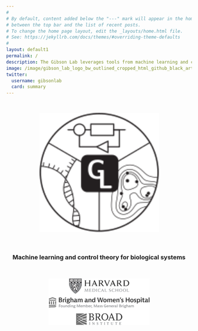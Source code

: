 ```yaml
---
#
# By default, content added below the "---" mark will appear in the home page
# between the top bar and the list of recent posts.
# To change the home page layout, edit the _layouts/home.html file.
# See: https://jekyllrb.com/docs/themes/#overriding-theme-defaults
#
layout: default1
permalink: /
description: The Gibson Lab leverages tools from machine learning and control theory to study biological systems. PI - Travis Gibson.
image: /image/gibson_lab_logo_bw_outlined_cropped_html_github_black_artboard_1200_628-01.png
twitter:
  username: gibsonlab
  card: summary
---
```


<meta name="twitter:card" content="summary" />
<meta name="twitter:site" content="@GibsonLab" />
<meta name="twitter:title" content="Gibson Lab" />
<meta name="twitter:description" content="Homepage" />
<meta name="twitter:image" content="https://gibsonlab.io/image/twitter_gibsonlab-01.png"/>


<div style="align:center;padding-top:32px;text-align:center">
<a href="https://gibsonlab.io"><img  src="/image/gibson_lab_logo_bw_outlined_cropped_html.svg" alt="Gibson Lab Logo" width=325pt style="padding-bottom:32px"></a>
<p>
<h3> Machine learning and control theory for biological systems</h3>
</p>
<img  src="/image/hbbbw_v1.svg" alt="harvard medical school, broad, and bwh logos" usemap="#workmap" width=275pt style="padding-top:32px">

<map name="workmap">
  <area shape="rect" coords="55,0,220,41.5" alt="harvard medical school" href="https://hms.harvard.edu">
  <area shape="rect" coords="0,50,275,80" alt="brigham and women's hospital" href="https://www.brighamandwomens.org">
  <area shape="rect" coords="72,94,200,127" alt="broad institute" href="https://www.broadinstitute.org">

</map>



</div>

<!--
<a href="https://hms.harvard.edu/"><img  src="/image/hmslogo.svg" alt="HMS Logo" height=35pt style="padding:5px"></a> &nbsp;
<a href="https://www.brighamandwomens.org/research"><img  src="/image/bwh-logo.svg" alt="BWH Logo" height=35pt style="padding:5px"></a>
<a href="https://www.broadinstitute.org/"><img  src="/image/broad.svg" alt="Broad Logo" height=35pt style="padding:5px"></a>

&nbsp;
<a href="https://www.broadinstitute.org/"><img  src="/image/broad.svg" alt="Broad Logo" height=35pt style="padding:5px"></a>

#<h3> statistical machine learning  </h3>
#<h3> experimental biology </h3>
-->

<!--
</div>

<div markdown="1" style="padding-left: 5%; padding-right: 5%">
<div markdown="1" style="background: #fbfbfb; padding: 10px; border-radius:5px; border: 1px solid #ebebeb">

**News** (updated 2023.01)
- We are [hiring!](/positions/)
- Pre-print ["Strain Tracking with Uncertainty Quantification"](https://doi.org/10.1101/2023.01.25.525531)
- Two new Postdocs have joined the Lab. [Welcome Dan and Utkarsh](/people/).
- Podcast interview of Travis on [The Microbe Moment](https://www.microbigals.com/the-microbe-moment-science-podcast/episode/1d3260ca/the-microbe-moment-of-dr-travis-gibson-gut-microbiome-machine-learning-and-experimental-design)
- Interview of Travis [People in Control - IEEE Control Systems Magazine](https://gibsonlab.io/files/Travis_E._Gibson_People_in_Control.pdf)
- Pre-print ["Intrinsic instability of the dysbiotic microbiome revealed through dynamical systems inference at scale"](https://doi.org/10.1101/2021.12.14.469105)
- NIH R35 grant: ["Machine learning and control principles for Computational Biology"](https://gibsonlab.io/r35/)
- NIH R21 grant: ["Tracking the microbiome: purpose-built machine learning tools for tracking microbial strains over time"](https://gibsonlab.io/r21_tracking/)
- NSF MTM2 grant: ["MTM 2: The rules of microbiota colonization of the mammalian gut"](https://gibsonlab.io/nsf_rules/)

<!--
**Upcoming Talks**
- May 11, [Models Inference and Algorithms (MIA)](https://www.broadinstitute.org/talks/spring-2022/mia) - Broad Institute
-->



<div style="align:center;padding-top:25px;text-align:center">
<p style="line-height:1.8">
<a class="home" href="https://github.com/GibsonLab" style="display: inline-block"><i class="fa fa-github fa-lg"></i></a>&nbsp;&nbsp;&nbsp;
  <a class="home" href="https://bsky.app/profile/gibsonlab.io" style="display: inline-block"><i class="fa-brands fa-bluesky fa-lg"></i></a>&nbsp;&nbsp;&nbsp;
  <a class="home" href="https://twitter.com/GibsonLab" style="display: inline-block"><i class="fa fa-twitter fa-lg"></i></a>&nbsp;&nbsp;&nbsp;
  <a class="home" href="mailto:tegibson@bwh.harvard.edu" style="display: inline-block"><i class="fa fa-envelope-o fa-lg"></i></a>&nbsp;&nbsp;&nbsp;
  <a class="home" href="https://www.google.com/maps/place/Building+for+Transformative+Medicine+at+Brigham+and+Women's+Hospital/@42.3353661,-71.1087175,15z/data=!4m2!3m1!1s0x0:0x35376a566e389c7d?sa=X&ved=2ahUKEwifjKzTzcztAhUPZd8KHSK7D6sQ_BIwCnoECBkQBQ" style="display: inline-block">
  <i class="fas fa-map-marker-alt"></i></a>
</p>
</div>



<!--
<p align=center><a href="https://comp-path.bwh.harvard.edu/">Division of Computational Pathology </a></p>
<p align=center> <a href="https://www.brighamandwomens.org/">Brigham and Women's Hospital</a></p>
<p align=center> <a href="https://hms.harvard.edu/">Harvard Medical School</a></p>
-->
<!--
<p align=center>
      <a href="https://github.com/GibsonLab" style="display: inline-block; color:red"><i class="fa fa-github fa-lg"></i></a>&nbsp;&nbsp;&nbsp;
      <a href="https://twitter.com/GibsonNews" style="display: inline-block"><i class="fa fa-twitter fa-lg"></i></a>&nbsp;&nbsp;&nbsp;
      <a href="mailto:tegibson@bwh.harvard.edu" style="display: inline-block"><i class="fa fa-envelope-o fa-lg"></i></a>&nbsp;&nbsp;&nbsp;
      <a href="https://www.google.com/maps/place/Building+for+Transformative+Medicine+at+Brigham+and+Women's+Hospital/@42.3353661,-71.1087175,15z/data=!4m2!3m1!1s0x0:0x35376a566e389c7d?sa=X&ved=2ahUKEwifjKzTzcztAhUPZd8KHSK7D6sQ_BIwCnoECBkQBQ" style="display: inline-block">
      <i class="fas fa-map-marker-alt"></i></a>
      </p>
-->


<!--
<span style="display: block; margin-bottom: 3em"></span>
<div style="   background: WhiteSmoke; padding: 10px; border-radius:10px; border: 1px solid Gray; width: 85%; margin: auto">
        <b>News</b>
        <ul>
        <li>New website, github, and twitter handles for the lab! </li>
        <li>Zack Gromko joins the lab as an MIT UROP and will be working on ChronoStrain</li>
        <li>Travis introduced a new member to the family </li>
        </ul>
</div>
-->
